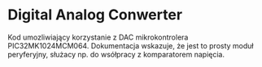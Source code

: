 # Digital Analog Conwerter

Kod umozliwiający korzystanie z DAC mikrokontrolera PIC32MK1024MCM064. Dokumentacja wskazuje, że jest to prosty moduł peryferyjny, służacy np. do wsółpracy z komparatorem napięcia.
